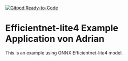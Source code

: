 [![Gitpod Ready-to-Code](https://img.shields.io/badge/Gitpod-Ready--to--Code-blue?logo=gitpod)](https://gitpod.io/from-referrer/) 

# Efficientnet-lite4 Example Application von Adrian

This is an example using ONNX Efficientnet-lite4 model.
